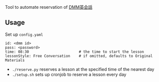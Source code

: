 Tool to automate reservation of [DMM英会話](http://eikaiwa.dmm.com/)

## Usage

Set up `config.yaml`
```
id: <dmm id>
pass: <password>
time: 08:30                       # the time to start the lesson
lessonStyle: Free Conversation    # if omitted, defaults to Original Materials
```

- `./reserve.py` reserves a lesson at the specified time of the nearest day
- `./setup.sh` sets up cronjob to reserve a lesson every day
